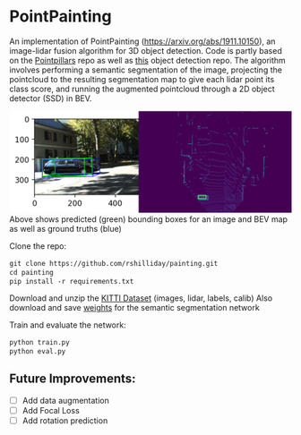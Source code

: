 # PointPainting
An implementation of PointPainting (https://arxiv.org/abs/1911.10150), an image-lidar fusion algorithm for 3D object detection. Code is partly based on the [Pointpillars](https://github.com/nutonomy/second.pytorch) repo as well as [this](https://github.com/sgrvinod/a-PyTorch-Tutorial-to-Object-Detection) object detection repo. The algorithm involves performing a semantic segmentation of the image, projecting the pointcloud to the resulting segmentation map to give each lidar point its class score, and running the augmented pointcloud through a 2D object detector (SSD) in BEV.

![](prediction.png)
Above shows predicted (green) bounding boxes for an image and BEV map as well as ground truths (blue)


Clone the repo:
```
git clone https://github.com/rshilliday/painting.git
cd painting
pip install -r requirements.txt
```
Download and unzip the [KITTI Dataset](http://www.cvlibs.net/datasets/kitti/eval_object.php?obj_benchmark=bev) (images, lidar, labels, calib)
Also download and save [weights](https://drive.google.com/file/d/1nqSDmTx97Y23j7L3Wca5hPudxXp57A7J/view?usp=sharing) for the semantic segmentation network

Train and evaluate the network:
```
python train.py
python eval.py
```

## Future Improvements:
- [ ] Add data augmentation
- [ ] Add Focal Loss
- [ ] Add rotation prediction
